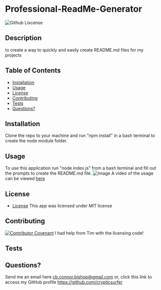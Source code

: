 # Professional-ReadMe-Generator
  ![Github Liscense](https://img.shields.io/badge/license-MIT-green.svg)
  ## Description
to create a way to quickly and easily create README.md files for my projects
  ## Table of Contents
  - [Installation](#installation)
  - [Usage](#usage)
  - [License](#license)
  - [Contributing](#contributing)
  - [Tests](#tests)
  - [Questions?](#questions)
  ## Installation
Clone the repo to your machine and run "npm install" in a bash terminal to create the node module folder.
  ## Usage
To use this application run "node index.js" from a bash terminal and fill out the prompts to create the README.md file.
![image](https://github.com/crypticsurfer/Professional-READme-Generator-/assets/130003418/1fab5fb7-fde4-4cb5-972c-a13c86bdf139)
A video of the usage can be viewed [here](https://watch.screencastify.com/v/6dqACANg1it2rEf3rJxl)

  ## License
  * [License](https://opensource.org/license/mit/)
  This app was licensed under MIT license
  ## Contributing
   [![Contributor Covenant](https://img.shields.io/badge/Contributor%20Covenant-2.1-4baaaa.svg)](./assets/code_of_conduct.md)
  I had help from Tim with the licensing code!
  ## Tests

  ## Questions?
  Send me an email here cb.connor.bishop@gmail.com or, click this link to access my GitHub profile https://github.com/crypticsurfer
